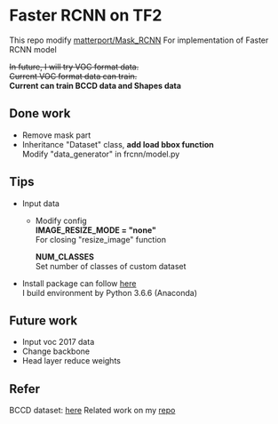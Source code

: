 # Faster RCNN on TF2

This repo modify [matterport/Mask_RCNN](https://github.com/matterport/Mask_RCNN)
For implementation of Faster RCNN model

~~In future, I will try VOC format data.~~  
~~Current VOC format data can train.~~  
**Current can train BCCD data and Shapes data**  

## Done work  
* Remove mask part  
* Inheritance "Dataset" class, **add load bbox function**  
  Modify "data_generator" in frcnn/model.py  

## Tips  
* Input data  
  * Modify config  
    **IMAGE_RESIZE_MODE = "none"**  
    For closing "resize_image" function  
    
    **NUM_CLASSES**  
    Set number of classes of custom dataset
* Install package can follow [here](https://github.com/jacky10001/Faster_RCNN-tf2/blob/main/requirements.txt)  
  I build environment by Python 3.6.6 (Anaconda)

## Future work  
* Input voc 2017 data  
* Change backbone   
* Head layer reduce weights  

## Refer
BCCD dataset: [here](https://github.com/Shenggan/BCCD_Dataset)
Related work on my [repo](https://github.com/jacky10001/Mask_RCNN-tf2)